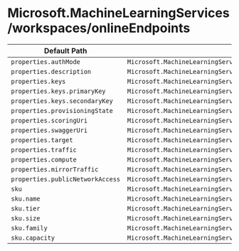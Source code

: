 # Microsoft.MachineLearningServices/workspaces/onlineEndpoints

| Default Path | Alias |
|---|---|
| `properties.authMode` | `Microsoft.MachineLearningServices/workspaces/onlineEndpoints/authMode` |
| `properties.description` | `Microsoft.MachineLearningServices/workspaces/onlineEndpoints/description` |
| `properties.keys` | `Microsoft.MachineLearningServices/workspaces/onlineEndpoints/keys` |
| `properties.keys.primaryKey` | `Microsoft.MachineLearningServices/workspaces/onlineEndpoints/keys.primaryKey` |
| `properties.keys.secondaryKey` | `Microsoft.MachineLearningServices/workspaces/onlineEndpoints/keys.secondaryKey` |
| `properties.provisioningState` | `Microsoft.MachineLearningServices/workspaces/onlineEndpoints/provisioningState` |
| `properties.scoringUri` | `Microsoft.MachineLearningServices/workspaces/onlineEndpoints/scoringUri` |
| `properties.swaggerUri` | `Microsoft.MachineLearningServices/workspaces/onlineEndpoints/swaggerUri` |
| `properties.target` | `Microsoft.MachineLearningServices/workspaces/onlineEndpoints/target` |
| `properties.traffic` | `Microsoft.MachineLearningServices/workspaces/onlineEndpoints/traffic` |
| `properties.compute` | `Microsoft.MachineLearningServices/workspaces/onlineEndpoints/compute` |
| `properties.mirrorTraffic` | `Microsoft.MachineLearningServices/workspaces/onlineEndpoints/mirrorTraffic` |
| `properties.publicNetworkAccess` | `Microsoft.MachineLearningServices/workspaces/onlineEndpoints/publicNetworkAccess` |
| `sku` | `Microsoft.MachineLearningServices/workspaces/onlineEndpoints/sku` |
| `sku.name` | `Microsoft.MachineLearningServices/workspaces/onlineEndpoints/sku.name` |
| `sku.tier` | `Microsoft.MachineLearningServices/workspaces/onlineEndpoints/sku.tier` |
| `sku.size` | `Microsoft.MachineLearningServices/workspaces/onlineEndpoints/sku.size` |
| `sku.family` | `Microsoft.MachineLearningServices/workspaces/onlineEndpoints/sku.family` |
| `sku.capacity` | `Microsoft.MachineLearningServices/workspaces/onlineEndpoints/sku.capacity` |

